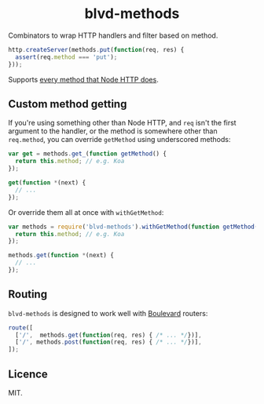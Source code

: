 <h1 align="center">
  blvd-methods
</h1>

Combinators to wrap HTTP handlers and filter based on method.

```javascript
http.createServer(methods.put(function(req, res) {
  assert(req.method === 'put');
}));
```

Supports [every method that Node HTTP does](https://github.com/jshttp/methods).

## Custom method getting

If you're using something other than Node HTTP, and `req` isn't the first argument to the handler, or the method is somewhere other than `req.method`, you can override `getMethod` using underscored methods:

```javascript
var get = methods.get_(function getMethod() {
  return this.method; // e.g. Koa
});

get(function *(next) {
  // ...
});
```

Or override them all at once with `withGetMethod`:

```javascript
var methods = require('blvd-methods').withGetMethod(function getMethod() {
  return this.method; // e.g. Koa
});

methods.get(function *(next) {
  // ...
});
```

## Routing
`blvd-methods` is designed to work well with [Boulevard](https://github.com/quarterto/Boulevard) routers:

```javascript
route([
  ['/',  methods.get(function(req, res) { /* ... */})],
  ['/', methods.post(function(req, res) { /* ... */})],
]);
```

## Licence

MIT.